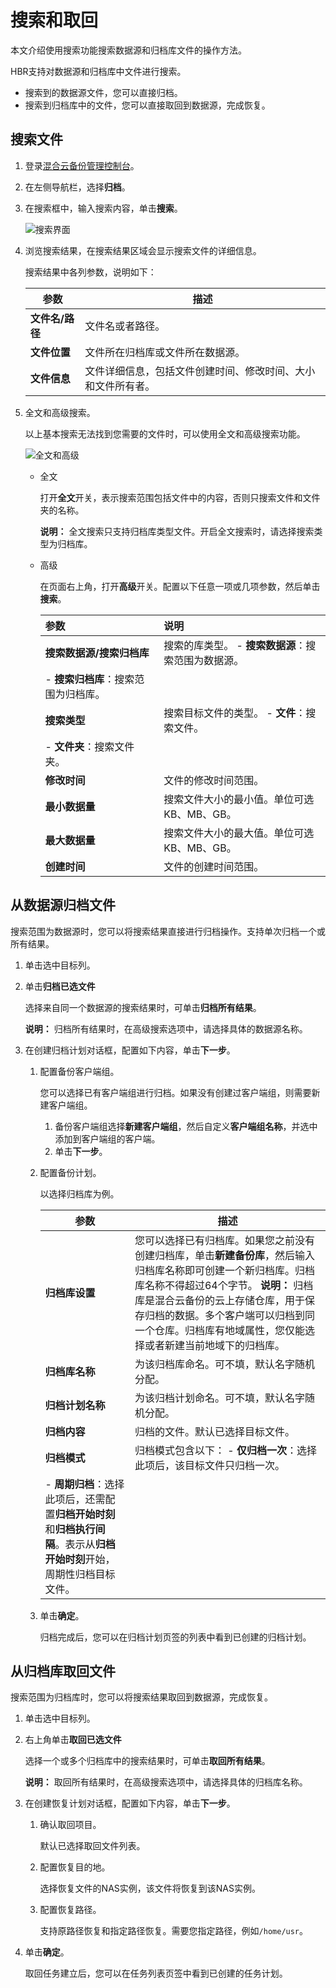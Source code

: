 # 搜索和取回

本文介绍使用搜索功能搜索数据源和归档库文件的操作方法。

HBR支持对数据源和归档库中文件进行搜索。

-   搜索到的数据源文件，您可以直接归档。
-   搜索到归档库中的文件，您可以直接取回到数据源，完成恢复。

## 搜索文件

1.  登录[混合云备份管理控制台](https://hbr.console.aliyun.com)。

2.  在左侧导航栏，选择**归档**。

3.  在搜索框中，输入搜索内容，单击**搜索**。

    ![搜索界面](https://static-aliyun-doc.oss-accelerate.aliyuncs.com/assets/img/zh-CN/8661637161/p260338.png)

4.  浏览搜索结果，在搜索结果区域会显示搜索文件的详细信息。

    搜索结果中各列参数，说明如下：

    |参数|描述|
    |--|--|
    |**文件名/路径**|文件名或者路径。|
    |**文件位置**|文件所在归档库或文件所在数据源。|
    |**文件信息**|文件详细信息，包括文件创建时间、修改时间、大小和文件所有者。|

5.  全文和高级搜索。

    以上基本搜索无法找到您需要的文件时，可以使用全文和高级搜索功能。

    ![全文和高级](https://static-aliyun-doc.oss-accelerate.aliyuncs.com/assets/img/zh-CN/8661637161/p260352.png)

    -   全文

        打开**全文**开关，表示搜索范围包括文件中的内容，否则只搜索文件和文件夹的名称。

        **说明：** 全文搜索只支持归档库类型文件。开启全文搜索时，请选择搜索类型为归档库。

    -   高级

        在页面右上角，打开**高级**开关。配置以下任意一项或几项参数，然后单击**搜索**。

        |参数|说明|
        |:-|:-|
        |**搜索数据源/搜索归档库**|搜索的库类型。        -   **搜索数据源**：搜索范围为数据源。
        -   **搜索归档库**：搜索范围为归档库。 |
        |**搜索类型**|搜索目标文件的类型。        -   **文件**：搜索文件。
        -   **文件夹**：搜索文件夹。 |
        |**修改时间**|文件的修改时间范围。|
        |**最小数据量**|搜索文件大小的最小值。单位可选KB、MB、GB。|
        |**最大数据量**|搜索文件大小的最大值。单位可选KB、MB、GB。|
        |**创建时间**|文件的创建时间范围。|


## 从数据源归档文件

搜索范围为数据源时，您可以将搜索结果直接进行归档操作。支持单次归档一个或所有结果。

1.  单击选中目标列。

2.  单击**归档已选文件**

    选择来自同一个数据源的搜索结果时，可单击**归档所有结果**。

    **说明：** 归档所有结果时，在高级搜索选项中，请选择具体的数据源名称。

3.  在创建归档计划对话框，配置如下内容，单击**下一步**。

    1.  配置备份客户端组。

        您可以选择已有客户端组进行归档。如果没有创建过客户端组，则需要新建客户端组。

        1.  备份客户端组选择**新建客户端组**，然后自定义**客户端组名称**，并选中添加到客户端组的客户端。
        2.  单击**下一步**。
    2.  配置备份计划。

        以选择归档库为例。

        |参数|描述|
        |--|--|
        |**归档库设置**|您可以选择已有归档库。如果您之前没有创建归档库，单击**新建备份库**，然后输入归档库名称即可创建一个新归档库。归档库名称不得超过64个字节。 **说明：** 归档库是混合云备份的云上存储仓库，用于保存归档的数据。多个客户端可以归档到同一个仓库。归档库有地域属性，您仅能选择或者新建当前地域下的归档库。 |
        |**归档库名称**|为该归档库命名。可不填，默认名字随机分配。|
        |**归档计划名称**|为该归档计划命名。可不填，默认名字随机分配。|
        |**归档内容**|归档的文件。默认已选择目标文件。|
        |**归档模式**|归档模式包含以下：        -   **仅归档一次**：选择此项后，该目标文件只归档一次。
        -   **周期归档**：选择此项后，还需配置**归档开始时刻**和**归档执行间隔**。表示从**归档开始时刻**开始，周期性归档目标文件。 |

    3.  单击**确定**。

        归档完成后，您可以在归档计划页签的列表中看到已创建的归档计划。


## 从归档库取回文件

搜索范围为归档库时，您可以将搜索结果取回到数据源，完成恢复。

1.  单击选中目标列。

2.  右上角单击**取回已选文件**

    选择一个或多个归档库中的搜索结果时，可单击**取回所有结果**。

    **说明：** 取回所有结果时，在高级搜索选项中，请选择具体的归档库名称。

3.  在创建恢复计划对话框，配置如下内容，单击**下一步**。

    1.  确认取回项目。

        默认已选择取回文件列表。

    2.  配置恢复目的地。

        选择恢复文件的NAS实例，该文件将恢复到该NAS实例。

    3.  配置恢复路径。

        支持原路径恢复和指定路径恢复。需要您指定路径，例如`/home/usr`。

4.  单击**确定**。

    取回任务建立后，您可以在任务列表页签中看到已创建的任务计划。


